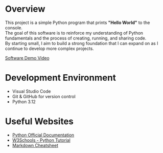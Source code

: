 # Overview

This project is a simple Python program that prints **"Hello World"** to the console.  
The goal of this software is to reinforce my understanding of Python fundamentals and the process of creating, running, and sharing code.  
By starting small, I aim to build a strong foundation that I can expand on as I continue to develop more complex projects.

[Software Demo Video](https://youtu.be/6iDK__umBi0)

# Development Environment

- Visual Studio Code  
- Git & GitHub for version control  
- Python 3.12  

# Useful Websites

* [Python Official Documentation](https://docs.python.org/3/)  
* [W3Schools - Python Tutorial](https://www.w3schools.com/python/)  
* [Markdown Cheatsheet](https://www.markdownguide.org/cheat-sheet/)  